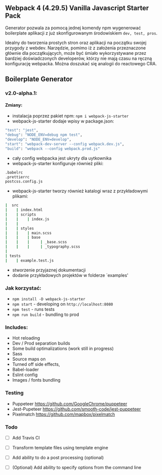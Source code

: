 ## Webpack 4 (4.29.5) Vanilla Javascript Starter Pack

Generator pozwala za pomocą jednej komendy npm wygenerować boilerplate aplikacji z już skonfigurowanym środowiskiem `dev, test, pros`.

Idealny do tworzenia prostych stron oraz aplikacji na początku swojej przygody z webdev.
Narzędzie, pomimo iż z założenia przeznaczone głównie dla początkujących, może być śmiało wykorzystywane przez bardziej doświadczonych developerów, którzy nie mają czasu na ręczną konfigurację webpacka. 
Można doszukać się analogii do reactowego CRA.

## Boilerplate Generator
### v2.0-alpha.1:
#### Zmiany:
- instalacja poprzez pakiet npm: `npm i webpack-js-starter`
- webpack-js-starter dodaje wpisy w package.json:
```bash
"test": "jest",
"debug": "NODE_ENV=debug npm test",
"develop": "NODE_ENV=develop",
"start": "webpack-dev-server --config webpack.dev.js",
"build": "webpack --config webpack.prod.js"
```
- cały config webpacka jest ukryty dla uytkownika
- webpack-js-starter konfiguruje również pliki:
```bash
.babelrc
.prettierrc
postcss.config.js
```
- webpack-js-starter tworzy również katalogi wraz z przykładowymi plikami:
```bash
|  src
|    | index.html
|    | scripts
|    |    | index.js
|    |    
|    | styles
|    |    | main.scss
|    |    | base
|    |    |     | _base.scss
|    |    |     | _typography.scss
|   
| tests
|    | example.test.js
```
- stworzenie przyjaznej dokumentacji
- dodanie przykładowych projektów w folderze `examples'


### Jak korzystać:

- `npm install -D webpack-js-starter`
- `npm start` - developing on `http://localhost:8080`
- `npm test` - runs tests
- `npm run build` - bundling to prod

### Includes:

- Hot reloading
- Dev / Prod separation builds
- Some build optimalizations (work still in progress)
- Sass
- Source maps on
- Turned off side effects,
- Babel-loader
- Eslint config
- Images / fonts bundling

### Testing

- Puppeteer https://github.com/GoogleChrome/puppeteer
- Jest-Pupeteer https://github.com/smooth-code/jest-puppeteer
- Pixelmatch https://github.com/mapbox/pixelmatch

### Todo
- [ ] Add Travis CI
- [ ] Transform template files using template engine
- [ ] Add ability to do a post processing (optional)

- [ ] (Optional) Add ability to specify options from the command line 


